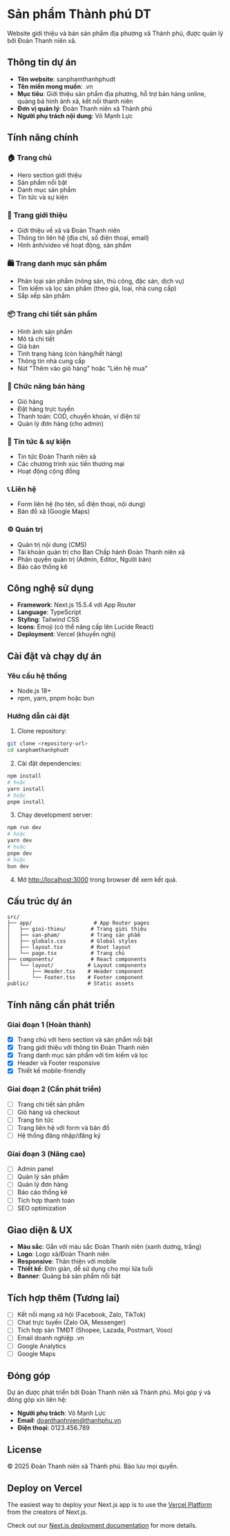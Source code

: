 # Sản phẩm Thành phú DT

Website giới thiệu và bán sản phẩm địa phương xã Thành phú, được quản lý bởi Đoàn Thanh niên xã.

## Thông tin dự án

- **Tên website**: sanphamthanhphudt
- **Tên miền mong muốn**: .vn
- **Mục tiêu**: Giới thiệu sản phẩm địa phương, hỗ trợ bán hàng online, quảng bá hình ảnh xã, kết nối thanh niên
- **Đơn vị quản lý**: Đoàn Thanh niên xã Thành phú
- **Người phụ trách nội dung**: Võ Mạnh Lực

## Tính năng chính

### 🏠 Trang chủ
- Hero section giới thiệu
- Sản phẩm nổi bật
- Danh mục sản phẩm
- Tin tức và sự kiện

### 📖 Trang giới thiệu
- Giới thiệu về xã và Đoàn Thanh niên
- Thông tin liên hệ (địa chỉ, số điện thoại, email)
- Hình ảnh/video về hoạt động, sản phẩm

### 🛍️ Trang danh mục sản phẩm
- Phân loại sản phẩm (nông sản, thủ công, đặc sản, dịch vụ)
- Tìm kiếm và lọc sản phẩm (theo giá, loại, nhà cung cấp)
- Sắp xếp sản phẩm

### 📦 Trang chi tiết sản phẩm
- Hình ảnh sản phẩm
- Mô tả chi tiết
- Giá bán
- Tình trạng hàng (còn hàng/hết hàng)
- Thông tin nhà cung cấp
- Nút "Thêm vào giỏ hàng" hoặc "Liên hệ mua"

### 🛒 Chức năng bán hàng
- Giỏ hàng
- Đặt hàng trực tuyến
- Thanh toán: COD, chuyển khoản, ví điện tử
- Quản lý đơn hàng (cho admin)

### 📰 Tin tức & sự kiện
- Tin tức Đoàn Thanh niên xã
- Các chương trình xúc tiến thương mại
- Hoạt động cộng đồng

### 📞 Liên hệ
- Form liên hệ (họ tên, số điện thoại, nội dung)
- Bản đồ xã (Google Maps)

### ⚙️ Quản trị
- Quản trị nội dung (CMS)
- Tài khoản quản trị cho Ban Chấp hành Đoàn Thanh niên xã
- Phân quyền quản trị (Admin, Editor, Người bán)
- Báo cáo thống kê

## Công nghệ sử dụng

- **Framework**: Next.js 15.5.4 với App Router
- **Language**: TypeScript
- **Styling**: Tailwind CSS
- **Icons**: Emoji (có thể nâng cấp lên Lucide React)
- **Deployment**: Vercel (khuyến nghị)

## Cài đặt và chạy dự án

### Yêu cầu hệ thống
- Node.js 18+ 
- npm, yarn, pnpm hoặc bun

### Hướng dẫn cài đặt

1. Clone repository:
```bash
git clone <repository-url>
cd sanphamthanhphudt
```

2. Cài đặt dependencies:
```bash
npm install
# hoặc
yarn install
# hoặc
pnpm install
```

3. Chạy development server:
```bash
npm run dev
# hoặc
yarn dev
# hoặc
pnpm dev
# hoặc
bun dev
```

4. Mở [http://localhost:3000](http://localhost:3000) trong browser để xem kết quả.

## Cấu trúc dự án

```
src/
├── app/                    # App Router pages
│   ├── gioi-thieu/        # Trang giới thiệu
│   ├── san-pham/          # Trang sản phẩm
│   ├── globals.css        # Global styles
│   ├── layout.tsx         # Root layout
│   └── page.tsx           # Trang chủ
├── components/            # React components
│   └── layout/           # Layout components
│       ├── Header.tsx    # Header component
│       └── Footer.tsx    # Footer component
public/                   # Static assets
```

## Tính năng cần phát triển

### Giai đoạn 1 (Hoàn thành)
- [x] Trang chủ với hero section và sản phẩm nổi bật
- [x] Trang giới thiệu với thông tin Đoàn Thanh niên
- [x] Trang danh mục sản phẩm với tìm kiếm và lọc
- [x] Header và Footer responsive
- [x] Thiết kế mobile-friendly

### Giai đoạn 2 (Cần phát triển)
- [ ] Trang chi tiết sản phẩm
- [ ] Giỏ hàng và checkout
- [ ] Trang tin tức
- [ ] Trang liên hệ với form và bản đồ
- [ ] Hệ thống đăng nhập/đăng ký

### Giai đoạn 3 (Nâng cao)
- [ ] Admin panel
- [ ] Quản lý sản phẩm
- [ ] Quản lý đơn hàng
- [ ] Báo cáo thống kê
- [ ] Tích hợp thanh toán
- [ ] SEO optimization

## Giao diện & UX

- **Màu sắc**: Gắn với màu sắc Đoàn Thanh niên (xanh dương, trắng)
- **Logo**: Logo xã/Đoàn Thanh niên
- **Responsive**: Thân thiện với mobile
- **Thiết kế**: Đơn giản, dễ sử dụng cho mọi lứa tuổi
- **Banner**: Quảng bá sản phẩm nổi bật

## Tích hợp thêm (Tương lai)

- [ ] Kết nối mạng xã hội (Facebook, Zalo, TikTok)
- [ ] Chat trực tuyến (Zalo OA, Messenger)
- [ ] Tích hợp sàn TMĐT (Shopee, Lazada, Postmart, Voso)
- [ ] Email doanh nghiệp .vn
- [ ] Google Analytics
- [ ] Google Maps

## Đóng góp

Dự án được phát triển bởi Đoàn Thanh niên xã Thành phú. Mọi góp ý và đóng góp xin liên hệ:

- **Người phụ trách**: Võ Mạnh Lực
- **Email**: doanthanhnien@thanhphu.vn  
- **Điện thoại**: 0123.456.789

## License

© 2025 Đoàn Thanh niên xã Thành phú. Bảo lưu mọi quyền.

## Deploy on Vercel

The easiest way to deploy your Next.js app is to use the [Vercel Platform](https://vercel.com/new?utm_medium=default-template&filter=next.js&utm_source=create-next-app&utm_campaign=create-next-app-readme) from the creators of Next.js.

Check out our [Next.js deployment documentation](https://nextjs.org/docs/app/building-your-application/deploying) for more details.
